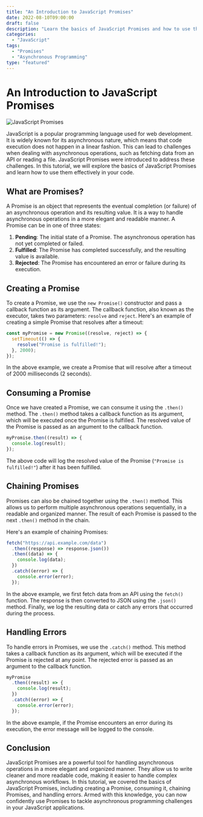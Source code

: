 ```yaml
--- 
title: "An Introduction to JavaScript Promises"
date: 2022-08-10T09:00:00
draft: false
description: "Learn the basics of JavaScript Promises and how to use them in your code."
categories:
  - "JavaScript"
tags:
  - "Promises"
  - "Asynchronous Programming"
type: "featured"
---
```


# An Introduction to JavaScript Promises

![JavaScript Promises](https://example.com/images/promise.jpg)

JavaScript is a popular programming language used for web development. It is widely known for its asynchronous nature, which means that code execution does not happen in a linear fashion. This can lead to challenges when dealing with asynchronous operations, such as fetching data from an API or reading a file. JavaScript Promises were introduced to address these challenges. In this tutorial, we will explore the basics of JavaScript Promises and learn how to use them effectively in your code.

## What are Promises?

A Promise is an object that represents the eventual completion (or failure) of an asynchronous operation and its resulting value. It is a way to handle asynchronous operations in a more elegant and readable manner. A Promise can be in one of three states:

1. **Pending**: The initial state of a Promise. The asynchronous operation has not yet completed or failed.
2. **Fulfilled**: The Promise has completed successfully, and the resulting value is available.
3. **Rejected**: The Promise has encountered an error or failure during its execution.

## Creating a Promise

To create a Promise, we use the `new Promise()` constructor and pass a callback function as its argument. The callback function, also known as the executor, takes two parameters: `resolve` and `reject`. Here's an example of creating a simple Promise that resolves after a timeout:

```javascript
const myPromise = new Promise((resolve, reject) => {
  setTimeout(() => {
    resolve("Promise is fulfilled!");
  }, 2000);
});
```

In the above example, we create a Promise that will resolve after a timeout of 2000 milliseconds (2 seconds). 

## Consuming a Promise

Once we have created a Promise, we can consume it using the `.then()` method. The `.then()` method takes a callback function as its argument, which will be executed once the Promise is fulfilled. The resolved value of the Promise is passed as an argument to the callback function. 

```javascript
myPromise.then((result) => {
  console.log(result);
});
```

The above code will log the resolved value of the Promise (`"Promise is fulfilled!"`) after it has been fulfilled. 

## Chaining Promises

Promises can also be chained together using the `.then()` method. This allows us to perform multiple asynchronous operations sequentially, in a readable and organized manner. The result of each Promise is passed to the next `.then()` method in the chain. 

Here's an example of chaining Promises:

```javascript
fetch("https://api.example.com/data")
  .then((response) => response.json())
  .then((data) => {
    console.log(data);
  })
  .catch((error) => {
    console.error(error);
  });
```

In the above example, we first fetch data from an API using the `fetch()` function. The response is then converted to JSON using the `.json()` method. Finally, we log the resulting data or catch any errors that occurred during the process.

## Handling Errors

To handle errors in Promises, we use the `.catch()` method. This method takes a callback function as its argument, which will be executed if the Promise is rejected at any point. The rejected error is passed as an argument to the callback function.

```javascript
myPromise
  .then((result) => {
    console.log(result);
  })
  .catch((error) => {
    console.error(error);
  });
```

In the above example, if the Promise encounters an error during its execution, the error message will be logged to the console.

## Conclusion

JavaScript Promises are a powerful tool for handling asynchronous operations in a more elegant and organized manner. They allow us to write cleaner and more readable code, making it easier to handle complex asynchronous workflows. In this tutorial, we covered the basics of JavaScript Promises, including creating a Promise, consuming it, chaining Promises, and handling errors. Armed with this knowledge, you can now confidently use Promises to tackle asynchronous programming challenges in your JavaScript applications.
